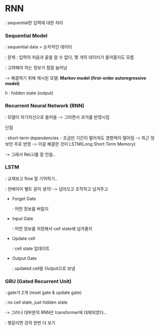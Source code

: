 # RNN

: sequential한 입력에 대한 처리



### Sequential Model

: sequential data = 순차적인 데이터

: 문제 : 입력의 처음과 끝을 알 수 없다, 몇 개의 데이터가 들어올지도 모름

: 고려해야 하는 정보가 점점 늘어남



-> 해결하기 위해 제시된 모델: **Markov model (first-order autoregressive model)**

h : hidden state (output)



### Recurrent Neural Network (RNN)

: 모델이 자기자신으로 들어옴 -> 그러면서 과거를 반영시킴



단점

: short-term dependencies - 조금만 기간이 멀어져도 영향력이 떨어짐 -> 최근 정보만 주로 반영 -> 이걸 해결한 것이 LSTM(Long Short Term Memory)

-> 그래서 ReLU를 잘 안씀..



### LSTM

: 교재보고 flow 잘 기억하기..

: 컨베이어 벨트 같이 생각! -> 넘어오고 조작하고 넘겨주고

- Forget Gate

   : 어떤 정보를 버릴지

- Input Gate

  : 어떤 정보를 저장해서 cell state에 넘겨줄지

- Update cell

  : cell state 업데이트

- Output Gate

  : updated cell을 Output으로 보냄



### GRU (Gated Recurrent Unit)

: gate가 2개 (reset gate & update gate)

: no cell state, just hidden state

-> 그러나 대부분의 RNN은 transformer에 대체되었다...

: 헷갈리면 강의 한번 더 보기






